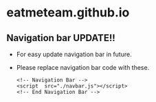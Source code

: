
# eatmeteam.github.io
## Navigation bar UPDATE!! 
 - For easy update navigation bar in future.
 - Please replace navigation bar code with these.

       <!-- Navigation Bar -->
       <script  src="./navbar.js"></script>
       <!-- End Navigation Bar -->
